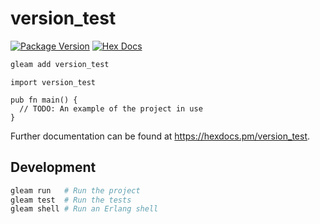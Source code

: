 # version_test

[![Package Version](https://img.shields.io/hexpm/v/version_test)](https://hex.pm/packages/version_test)
[![Hex Docs](https://img.shields.io/badge/hex-docs-ffaff3)](https://hexdocs.pm/version_test/)

```sh
gleam add version_test
```
```gleam
import version_test

pub fn main() {
  // TODO: An example of the project in use
}
```

Further documentation can be found at <https://hexdocs.pm/version_test>.

## Development

```sh
gleam run   # Run the project
gleam test  # Run the tests
gleam shell # Run an Erlang shell
```
